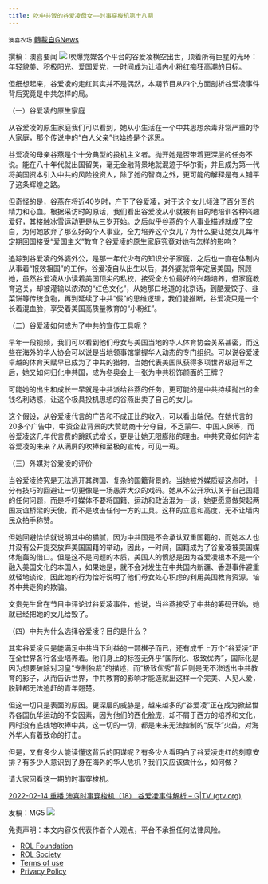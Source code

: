 ```yaml
---
title: 吃中共饭的谷爱凌母女——时事穿梭机第十八期
---
```

`澳喜农场` [轉載自GNews](https://gnews.org/zh-hans/2002921/)

撰稿：澳喜要闻
![](https://assets.gnews.org/wp-content/uploads/2022/02/时事穿梭机-2.13.jpg)
吹爆党媒各个平台的谷爱凌横空出世，顶着所有巨星的光环：年轻貌美、积极阳光、爱国爱党，一时间成为让墙内小粉红痴狂高潮的目标。

但细想起来，谷爱凌的走红其实并不是偶然，本期节目从四个方面剖析谷爱凌事件背后究竟是中共怎样的局。

（一）谷爱凌的原生家庭

从谷爱凌的原生家庭我们可以看到，她从小生活在一个中共思想余毒非常严重的华人家庭，那个传说中的“白人父亲”也始终是个迷思。

谷爱凌的母亲谷燕是个十分典型的投机主义者。抛开她是否带着更深层的任务不说。能在八十年代就出国留美，毫无金融背景地就混迹于华尔街，并且成为第一代将美国资本引入中共的风险投资人，除了她的智商之外，更可能的解释是有人铺平了这条辉煌之路。

但奇怪的是，谷燕在将近40岁时，产下了谷爱凌，对于这个女儿倾注了百分百的精力和心血。根据采访时的原话，我们看出谷爱凌从小就被有目的地培训各种兴趣爱好，其接触冰雪运动更是从三岁开始。之后似乎谷燕的个人事业描述就成了空白，为何她放弃了那么好的个人事业，全力培养这个女儿？为什么要让她女儿每年定期回国接受“爱国主义”教育？谷爱凌的原生家庭究竟对她有怎样的影响？

追踪到谷爱凌的外婆外公，是那一年代少有的知识分子家庭，之后也一直在体制内从事着“报效祖国”的工作。谷爱凌自从出生以后，其外婆就常年定居美国，照顾她，虽然谷爱凌从小读着美国顶尖的私校，接受全方位最好的兴趣培养，但家庭教育这关，却被灌输以浓浓的“红色文化”，从她那口地道的北京话，到酷爱饺子、韭菜饼等传统食物，再到延续了中共“假”的思维逻辑，我们能推断，谷爱凌只是一个长着混血脸，享受着美国高质量教育的“小粉红”。

（二）谷爱凌如何成为了中共的宣传工具呢？

早年一段视频，我们可以看到他们母女与美国当地的华人体育协会关系甚密，而这些在海外的华人协会可以说是当地领事馆掌握华人动态的专门组织。可以说谷爱凌卓越的体育天赋早已成为了中共的猎物，当她代表美国队获得多项世界级冠军之后，她又如何归化中共国，成为冬奥会上一张为中共粉饰颜面的王牌？

可能她的出生和成长一早就是中共派给谷燕的任务，更可能的是中共持续抛出的金钱名利诱惑，让这个极具投机思想的谷燕出卖了自己的女儿。

这个假设，从谷爱凌代言的广告和不成正比的收入，可以看出端倪。在她代言的20多个广告中，中资企业背景的大赞助商十分夺目，不乏蒙牛、中国人保等，而谷爱凌这几年代言费的跳跃式增长，更是让她无限膨胀的理由。中共究竟如何许诺谷爱凌的未来？从满屏的吹捧和至极的宣传，可见一斑。

（三）外媒对谷爱凌的评价

当谷爱凌终究是无法逃开其跨国、复杂的国籍背景的。当她被外媒质疑这点时，十分有技巧的回避让一切更像是一场愚弄大众的戏码。她从不公开承认关于自己国籍的任何问题，而是呼吁媒体不要将国籍、运动和政治混为一谈，她更愿意做架起两国友谊桥梁的天使，而不是攻击任何一方的工具。这样的立意和高度，无不让墙内民众拍手称赞。

但她回避恰恰就说明其中的猫腻，因为中共国是不会承认双重国籍的，而她本人也并没有公开提交放弃美国国籍的举动，因此，一时间，国籍成为了谷爱凌被美国媒体炮轰的借口。但是这不是问题的本质，美国人的愤怒是因为谷爱凌根本不是一个融入美国文化的本国人，如果她是，就不会对发生在中共国内新疆、香港事件避重就轻地谈论，因此她的行为恰好说明了他们母女处心积虑的利用美国教育资源，培养中共走狗的欺骗。

文贵先生曾在节目中评论过谷爱凌事件，他说，当谷燕接受了中共的筹码开始，她就已经把她的女儿给毁了。

（四）中共为什么选择谷爱凌？目的是什么？

其实谷爱凌只是能满足中共当下利益的一颗棋子而已，还有成千上万个“谷爱凌”正在全世界各行各业培养着。他们身上的标签无外乎“国际化、极致优秀”，国际化是因为想要破除对习皇“专制独裁”的描述，而“极致优秀”背后则是无不渗透出中共教育的影子，从而告诉世界，中共教育的影响才能造就出这样一个完美、人见人爱，脱鞋都无法追赶的青年翘楚。

但这一切只是表面的原因。更深层的威胁是，越来越多的“谷爱凌”正在成为掀起世界各国仇华运动的不安因素，因为他们的西化脸庞，却不屑于西方的培养和文化，同时没有底线地吹捧中共，这一切的一切，都是未来无法控制的“反华”火苗，对海外华人有着致命的打击。

但是，又有多少人能读懂这背后的阴谋呢？有多少人看明白了谷爱凌走红的刻意安排？有多少人意识到了身在海外的华人危机？我们又应该做什么，如何做？

请大家回看这一期的时事穿梭机。

[2022-02-14 重播 澳喜时事穿梭机（18） 谷爱凌事件解析 – G|TV (gtv.org)](https://gtv.org/video/id=62098f77a456fe1dea30d035)

发稿：MG5
![](https://assets.gnews.org/wp-content/uploads/2022/02/澳喜图标2-1.jpg)
 

免责声明：本文内容仅代表作者个人观点，平台不承担任何法律风险。

- [ROL Foundation](https://rolfoundation.org/)
- [ROL Society](https://rolsociety.org/)
- [Terms of use](https://gnews.org/terms-of-use-3/)
- [Privacy Policy](https://gnews.org/privacy-policy/)
